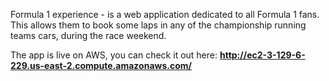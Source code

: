 Formula 1 experience - is a web application dedicated to all Formula 1 fans. 
This allows them to book some laps in any of the championship running teams cars, during the race weekend.

The app is live on AWS, you can check it out here: **http://ec2-3-129-6-229.us-east-2.compute.amazonaws.com/**

